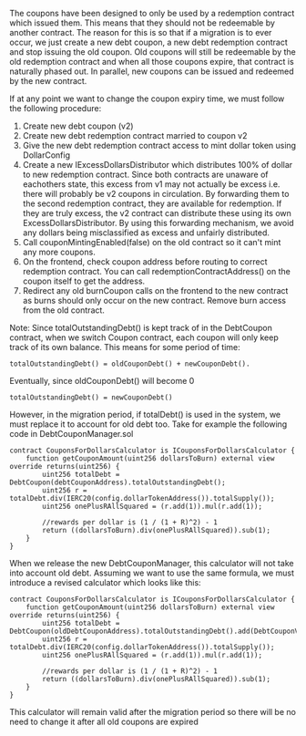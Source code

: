 The coupons have been designed to only be used by a redemption contract which issued them. This means that they should not be redeemable by another contract. The reason for this is so that if a migration is to ever occur, we just create a new debt coupon, a new debt redemption contract and stop issuing the old coupon. Old coupons will still be redeemable by the old redemption contract and when all those coupons expire, that contract is naturally phased out. In parallel, new coupons can be issued and redeemed by the new contract.

If at any point we want to change the coupon expiry time, we must follow the following procedure:

1. Create new debt coupon (v2)
2. Create new debt redemption contract married to coupon v2
3. Give the new debt redemption contract access to mint dollar token using DollarConfig
4. Create a new IExcessDollarsDistributor which distributes 100% of dollar to new redemption contract. Since both contracts are unaware of eachothers state, this excess from v1 may not actually be excess i.e. there will probably be v2 coupons in circulation. By forwarding them to the second redemption contract, they are available for redemption. If they are truly excess, the v2 contract can distribute these using its own ExcessDollarsDistributor. By using this forwarding mechanism, we avoid any dollars being misclassified as excess and unfairly distributed.
5. Call couponMintingEnabled(false) on the old contract so it can't mint any more coupons.
6. On the frontend, check coupon address before routing to correct redemption contract. You can call redemptionContractAddress() on the coupon itself to get the address.
7. Redirect any old burnCoupon calls on the frontend to the new contract as burns should only occur on the new contract. Remove burn access from the old contract.

Note: Since totalOutstandingDebt() is kept track of in the DebtCoupon contract, when we switch Coupon contract, each coupon will only keep track of its own balance. This means for some period of time:
```
totalOutstandingDebt() = oldCouponDebt() + newCouponDebt().
```

Eventually, since oldCouponDebt() will become 0
```
totalOutstandingDebt() = newCouponDebt()
```

However, in the migration period, if totalDebt() is used in the system, we must replace it to account for old debt too. Take for example the following code in DebtCouponManager.sol
```
contract CouponsForDollarsCalculator is ICouponsForDollarsCalculator {
    function getCouponAmount(uint256 dollarsToBurn) external view override returns(uint256) {
        uint256 totalDebt = DebtCoupon(debtCouponAddress).totalOutstandingDebt();
        uint256 r = totalDebt.div(IERC20(config.dollarTokenAddress()).totalSupply());
        uint256 onePlusRAllSquared = (r.add(1)).mul(r.add(1));

        //rewards per dollar is (1 / (1 + R)^2) - 1
        return ((dollarsToBurn).div(onePlusRAllSquared)).sub(1);
    }
}
```

When we release the new DebtCouponManager, this calculator will not take into account old debt. Assuming we want to use the same formula, we must introduce a revised calculator which looks like this:
```
contract CouponsForDollarsCalculator is ICouponsForDollarsCalculator {
    function getCouponAmount(uint256 dollarsToBurn) external view override returns(uint256) {
        uint256 totalDebt = DebtCoupon(oldDebtCouponAddress).totalOutstandingDebt().add(DebtCouponV2(newDebtCouponAddress).totalOutstandingDebt());
        uint256 r = totalDebt.div(IERC20(config.dollarTokenAddress()).totalSupply());
        uint256 onePlusRAllSquared = (r.add(1)).mul(r.add(1));

        //rewards per dollar is (1 / (1 + R)^2) - 1
        return ((dollarsToBurn).div(onePlusRAllSquared)).sub(1);
    }
}
```

This calculator will remain valid after the migration period so there will be no need to change it after all old coupons are expired